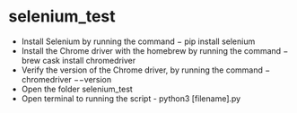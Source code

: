 # selenium_test
* Install Selenium by running the command − pip install selenium
* Install the Chrome driver with the homebrew by running the command − brew cask install chromedriver
* Verify the version of the Chrome driver, by running the command − chromedriver −−version
* Open the folder selenium_test
* Open terminal to running the script - python3 [filename].py 
